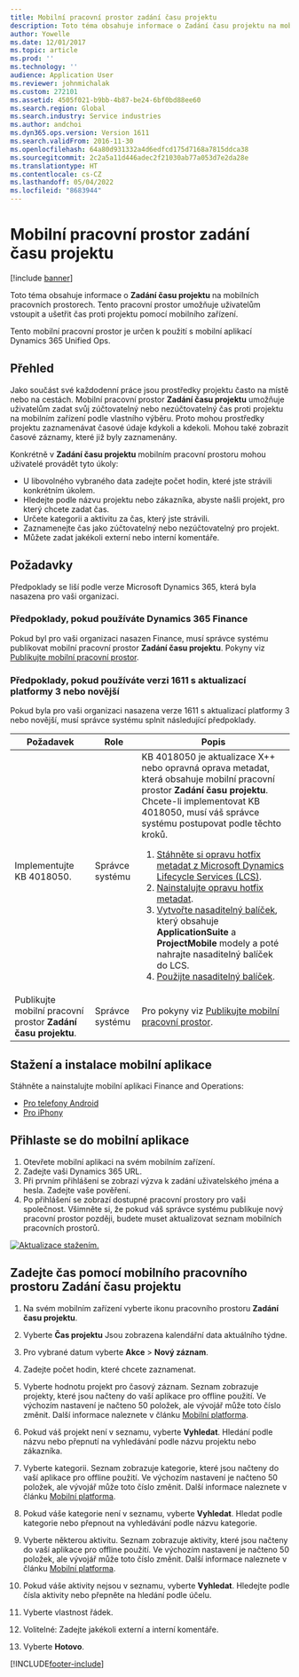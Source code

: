 ```yaml
---
title: Mobilní pracovní prostor zadání času projektu
description: Toto téma obsahuje informace o Zadání času projektu na mobilních pracovních prostorech. Tento pracovní prostor umožňuje uživatelům vstoupit a ušetřit čas proti projektu pomocí mobilního zařízení.
author: Yowelle
ms.date: 12/01/2017
ms.topic: article
ms.prod: ''
ms.technology: ''
audience: Application User
ms.reviewer: johnmichalak
ms.custom: 272101
ms.assetid: 4505f021-b9bb-4b87-be24-6bf0bd88ee60
ms.search.region: Global
ms.search.industry: Service industries
ms.author: andchoi
ms.dyn365.ops.version: Version 1611
ms.search.validFrom: 2016-11-30
ms.openlocfilehash: 64a80d931332a4d6edfcd175d7168a7815ddca38
ms.sourcegitcommit: 2c2a5a11d446adec2f21030ab77a053d7e2da28e
ms.translationtype: HT
ms.contentlocale: cs-CZ
ms.lasthandoff: 05/04/2022
ms.locfileid: "8683944"
---
```

# <a name="project-time-entry-mobile-workspace"></a>Mobilní pracovní prostor zadání času projektu

[!include [banner](../includes/banner.md)]

Toto téma obsahuje informace o **Zadání času projektu** na mobilních pracovních prostorech. Tento pracovní prostor umožňuje uživatelům vstoupit a ušetřit čas proti projektu pomocí mobilního zařízení.

Tento mobilní pracovní prostor je určen k použití s mobilní aplikací Dynamics 365 Unified Ops. 

## <a name="overview"></a>Přehled
Jako součást své každodenní práce jsou prostředky projektu často na místě nebo na cestách. Mobilní pracovní prostor **Zadání času projektu** umožňuje uživatelům zadat svůj zúčtovatelný nebo nezúčtovatelný čas proti projektu na mobilním zařízení podle vlastního výběru. Proto mohou prostředky projektu zaznamenávat časové údaje kdykoli a kdekoli. Mohou také zobrazit časové záznamy, které již byly zaznamenány. 

Konkrétně v **Zadání času projektu** mobilním pracovní prostoru mohou uživatelé provádět tyto úkoly:

-   U libovolného vybraného data zadejte počet hodin, které jste strávili konkrétním úkolem.
-   Hledejte podle názvu projektu nebo zákazníka, abyste našli projekt, pro který chcete zadat čas.
-   Určete kategorii a aktivitu za čas, který jste strávili.
-   Zaznamenejte čas jako zúčtovatelný nebo nezúčtovatelný pro projekt.
-   Můžete zadat jakékoli externí nebo interní komentáře.

## <a name="prerequisites"></a>Požadavky
Předpoklady se liší podle verze Microsoft Dynamics 365, která byla nasazena pro vaši organizaci.

### <a name="prerequisites-if-you-use-dynamics-365-finance"></a>Předpoklady, pokud používáte Dynamics 365 Finance
Pokud byl pro vaši organizaci nasazen Finance, musí správce systému publikovat mobilní pracovní prostor **Zadání času projektu**. Pokyny viz [Publikujte mobilní pracovní prostor](/dynamics365/fin-ops-core/dev-itpro/mobile-apps/publish-mobile-workspace).

### <a name="prerequisites-if-you-use-version-1611-with-platform-update-3-or-later"></a>Předpoklady, pokud používáte verzi 1611 s aktualizací platformy 3 nebo novější
Pokud byla pro vaši organizaci nasazena verze 1611 s aktualizací platformy 3 nebo novější, musí správce systému splnit následující předpoklady. 

<table>
<thead>
<tr class="header">
<th>Požadavek</th>
<th>Role</th>
<th>Popis</th>
</tr>
</thead>
<tbody>
<tr class="odd">

<td>Implementujte KB 4018050.</td>
<td>Správce systému</td>
<td>KB 4018050 je aktualizace X++ nebo opravná oprava metadat, která obsahuje mobilní pracovní prostor <strong>Zadání času projektu</strong>. Chcete-li implementovat KB 4018050, musí váš správce systému postupovat podle těchto kroků.
<ol>
<li><a href="/dynamics365/fin-ops-core/dev-itpro/migration-upgrade/download-hotfix-lcs">Stáhněte si opravu hotfix metadat z Microsoft Dynamics Lifecycle Services (LCS)</a>.</li>
<li><a href="/dynamics365/fin-ops-core/dev-itpro/migration-upgrade/install-metadata-hotfix-package">Nainstalujte opravu hotfix metadat</a>.</li>
<li><a href="/dynamics365/fin-ops-core/dev-itpro/deployment/create-apply-deployable-package">Vytvořte nasaditelný balíček</a>, který obsahuje <strong>ApplicationSuite</strong> a <strong>ProjectMobile</strong> modely a poté nahrajte nasaditelný balíček do LCS.</li>
<li><a href="/dynamics365/fin-ops-core/dev-itpro/deployment/apply-deployable-package-system">Použijte nasaditelný balíček</a>.</li>

</ol></td>
</tr>
<tr class="even">
<td>Publikujte mobilní pracovní prostor <strong>Zadání času projektu</strong>.</td>
<td>Správce systému</td>
<td>Pro pokyny viz <a href="/dynamics365/fin-ops-core/dev-itpro/mobile-apps/publish-mobile-workspace">Publikujte mobilní pracovní prostor</a>.</td>
</tr>
</tbody>
</table>

## <a name="download-and-install-the-mobile-app"></a>Stažení a instalace mobilní aplikace

Stáhněte a nainstalujte mobilní aplikaci Finance and Operations:

-   [Pro telefony Android](https://go.microsoft.com/fwlink/?linkid=850662)
-   [Pro iPhony](https://go.microsoft.com/fwlink/?linkid=850663)

## <a name="sign-in-to-the-mobile-app"></a>Přihlaste se do mobilní aplikace
1.  Otevřete mobilní aplikaci na svém mobilním zařízení.
2.  Zadejte vaši Dynamics 365 URL.
3.  Při prvním přihlášení se zobrazí výzva k zadání uživatelského jména a hesla. Zadejte vaše pověření.
4.  Po přihlášení se zobrazí dostupné pracovní prostory pro vaši společnost. Všimněte si, že pokud váš správce systému publikuje nový pracovní prostor později, budete muset aktualizovat seznam mobilních pracovních prostorů.

[![Aktualizace stažením.](./media/pull-to-refresh-list-of-workspaces-183x300.png)](./media/pull-to-refresh-list-of-workspaces.png)

## <a name="enter-time-by-using-the-project-time-entry-mobile-workspace"></a>Zadejte čas pomocí mobilního pracovního prostoru Zadání času projektu
1.  Na svém mobilním zařízení vyberte ikonu pracovního prostoru **Zadání času projektu**.
2.  Vyberte **Čas projektu** Jsou zobrazena kalendářní data aktuálního týdne.
3.  Pro vybrané datum vyberte **Akce** &gt; **Nový záznam**.
4.  Zadejte počet hodin, které chcete zaznamenat.
5.  Vyberte hodnotu projekt pro časový záznam. Seznam zobrazuje projekty, které jsou načteny do vaší aplikace pro offline použití. Ve výchozím nastavení je načteno 50 položek, ale vývojář může toto číslo změnit. Další informace naleznete v článku [Mobilní platforma](/dynamics365/fin-ops-core/dev-itpro/mobile-apps/mobile-app-home-page).
6.  Pokud váš projekt není v seznamu, vyberte **Vyhledat**. Hledání podle názvu nebo přepnutí na vyhledávání podle názvu projektu nebo zákazníka.
7.  Vyberte kategorii. Seznam zobrazuje kategorie, které jsou načteny do vaší aplikace pro offline použití. Ve výchozím nastavení je načteno 50 položek, ale vývojář může toto číslo změnit. Další informace naleznete v článku [Mobilní platforma](/dynamics365/fin-ops-core/dev-itpro/mobile-apps/mobile-app-home-page).
8.  Pokud váše kategorie není v seznamu, vyberte **Vyhledat**. Hledat podle kategorie nebo přepnout na vyhledávání podle názvu kategorie.
9.  Vyberte některou aktivitu. Seznam zobrazuje aktivity, které jsou načteny do vaší aplikace pro offline použití. Ve výchozím nastavení je načteno 50 položek, ale vývojář může toto číslo změnit. Další informace naleznete v článku [Mobilní platforma](/dynamics365/fin-ops-core/dev-itpro/mobile-apps/mobile-app-home-page).
10. Pokud váše aktivity nejsou v seznamu, vyberte **Vyhledat**. Hledejte podle čísla aktivity nebo přepněte na hledání podle účelu.

11. Vyberte vlastnost řádek.
12. Volitelné: Zadejte jakékoli externí a interní komentáře.
13. Vyberte **Hotovo**.


[!INCLUDE[footer-include](../includes/footer-banner.md)]